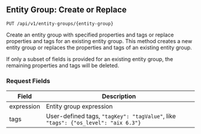 ## Entity Group: Create or Replace

```
PUT /api/v1/entity-groups/{entity-group}
```

Create an entity group with specified properties and tags or replace properties and tags for an existing entity group.
This method creates a new entity group or replaces the properties and tags of an existing entity group. 

<aside class="notice">
If only a subset of fields is provided for an existing entity group, the remaining properties and tags will be deleted.
</aside>

### Request Fields

 | **Field**   | **Description**                                   |
|------------|---------------------------------------------------|
| expression | Entity group expression                           |
|tags|User-defined tags, `"tagKey": "tagValue"`, like `"tags": {"os_level": "aix 6.3"}`|
